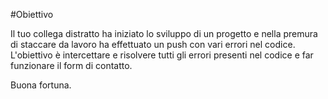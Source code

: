 #Obiettivo

Il tuo collega distratto ha iniziato lo sviluppo di un progetto e nella premura di staccare da lavoro ha effettuato un push con vari errori nel codice.
L'obiettivo è intercettare e risolvere tutti gli errori presenti nel codice e far funzionare il form di contatto.

Buona fortuna.